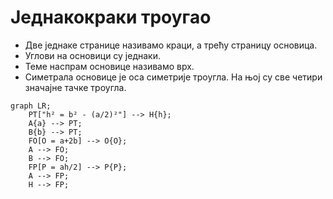 # Једнакокраки троугао

- Две једнаке странице називамо краци, а трећу страницу основица.
- Углови на основици су једнаки.
- Теме наспрам основице називамо врх.
- Симетрала основице је оса симетрије троугла. На њој су све четири значајне тачке троугла.

```mermaid
graph LR;
    PT["h² = b² - (a/2)²"] --> H{h};
    A{a} --> PT;
    B{b} --> PT;
    FO[O = a+2b] --> O{O};
    A --> FO;
    B --> FO;
    FP[P = ah/2] --> P{P};
    A --> FP;
    H --> FP;
```
